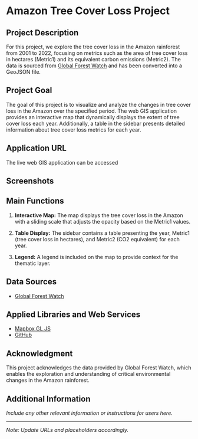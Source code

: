 # Amazon Tree Cover Loss Project

## Project Description

For this project, we explore the tree cover loss in the Amazon rainforest from 2001 to 2022, focusing on metrics such as the area of tree cover loss in hectares (Metric1) and its equivalent carbon emissions (Metric2). The data is sourced from [Global Forest Watch](https://www.globalforestwatch.org/dashboards/country/BRA/) and has been converted into a GeoJSON file.

## Project Goal

The goal of this project is to visualize and analyze the changes in tree cover loss in the Amazon over the specified period. The web GIS application provides an interactive map that dynamically displays the extent of tree cover loss each year. Additionally, a table in the sidebar presents detailed information about tree cover loss metrics for each year.

## Application URL

The live web GIS application can be accessed 

## Screenshots



## Main Functions

1. **Interactive Map:** The map displays the tree cover loss in the Amazon with a sliding scale that adjusts the opacity based on the Metric1 values.

2. **Table Display:** The sidebar contains a table presenting the year, Metric1 (tree cover loss in hectares), and Metric2 (CO2 equivalent) for each year.

3. **Legend:** A legend is included on the map to provide context for the thematic layer.

## Data Sources

- [Global Forest Watch](https://www.globalforestwatch.org/dashboards/country/BRA/)

## Applied Libraries and Web Services

- [Mapbox GL JS](https://docs.mapbox.com/mapbox-gl-js/)
- [GitHub](https://github.com/)

## Acknowledgment

This project acknowledges the data provided by Global Forest Watch, which enables the exploration and understanding of critical environmental changes in the Amazon rainforest.

## Additional Information

*Include any other relevant information or instructions for users here.*

---

*Note: Update URLs and placeholders accordingly.*
